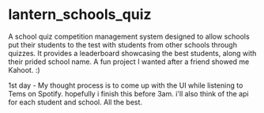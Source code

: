 # lantern_schools_quiz
A school quiz competition management system designed to allow schools put their students to the test with students from other schools through quizzes. It provides a leaderboard showcasing the best students, along with their prided school name. A fun project I wanted after a friend showed me Kahoot. :)

1st day - My thought process is to come up with the UI while listening to Tems on Spotify. hopefully i finish this before 3am.
i'll also think of the api for each student and school. All the best.